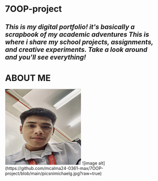 # 7OOP-project
*This is my digital portfolio! it's basically a scrapbook of my academic adventures This is where i share my school projects, assignments, and creative experiments. Take a look around and you'll see everything!*
---
# **ABOUT ME**
<img src="https://github.com/mcalma24-0361-max/7OOP-project/blob/main/picsnimichaelg.jpg?raw=true" width="250" height="250">
![image alt](https://github.com/mcalma24-0361-max/7OOP-project/blob/main/picsnimichaelg.jpg?raw=true)
